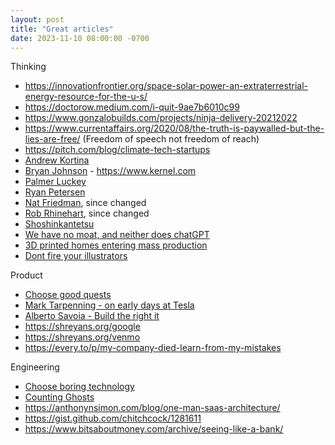 ```yaml
---
layout: post
title: "Great articles"
date: 2023-11-10 08:00:00 -0700
---
```


Thinking

- https://innovationfrontier.org/space-solar-power-an-extraterrestrial-energy-resource-for-the-u-s/
- https://doctorow.medium.com/i-quit-9ae7b6010c99
- https://www.gonzalobuilds.com/projects/ninja-delivery-20212022
- https://www.currentaffairs.org/2020/08/the-truth-is-paywalled-but-the-lies-are-free/ (Freedom of speech not freedom of reach)
- https://pitch.com/blog/climate-tech-startups
- [Andrew Kortina](https://kortina.nyc)
- [Bryan Johnson](https://www.mfmpod.com/bryan-johnson-current-business-ventures-after-selling-his-company-to-paypal-for-800-million/) - https://www.kernel.com
- [Palmer Luckey](https://www.mfmpod.com/oculus-anduril-founder-palmer-luckey-from-flipping-iphones-on-ebay-to-selling-for-2bn-to-facebook/)
- [Ryan Petersen](https://www.ycombinator.com/blog/ryan-petersen-on-building-flexport-a-modern-freight-forwarder)
- [Nat Friedman](https://nat.org/), since changed
- [Rob Rhinehart](https://www.robrhinehart.com/), since changed
- [Shoshinkantetsu](https://asnewman.github.io/shoshikantetsu)
- [We have no moat, and neither does chatGPT](https://www.semianalysis.com/p/google-we-have-no-moat-and-neither)
- [3D printed homes entering mass production](https://www.youtube.com/watch?v=Y-4S7cdo3tY)
- [Dont fire your illustrators](https://sambleckley.com/writing/dont-fire-your-illustrator.html)

Product

- [Choose good quests](https://www.piratewires.com/p/choose-good-quests)
- [Mark Tarpenning - on early days at Tesla](https://www.youtube.com/watch?v=r46x_ti__vs)
- [Alberto Savoia - Build the right it](https://www.youtube.com/watch?v=3sUozPcH4fY)
- https://shreyans.org/google
- https://shreyans.org/venmo
- https://every.to/p/my-company-died-learn-from-my-mistakes

Engineering

- [Choose boring technology](https://boringtechnology.club/)
- [Counting Ghosts](https://pcmaffey.com/counting-ghosts)
- https://anthonynsimon.com/blog/one-man-saas-architecture/
- https://gist.github.com/chitchcock/1281611
- https://www.bitsaboutmoney.com/archive/seeing-like-a-bank/
